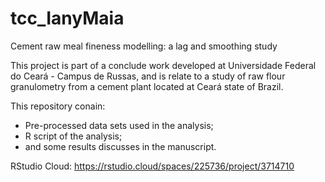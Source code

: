 # tcc_IanyMaia
Cement raw meal fineness  modelling: a lag and smoothing study

This project is part of a conclude work developed at Universidade Federal do Ceará - Campus de Russas, and is relate to a study of raw flour granulometry from a cement plant located at Ceará state of Brazil. 

This repository conain:

- Pre-processed data sets used in the analysis;
- R script of the analysis;
- and some results discusses in the manuscript.

RStudio Cloud: https://rstudio.cloud/spaces/225736/project/3714710




